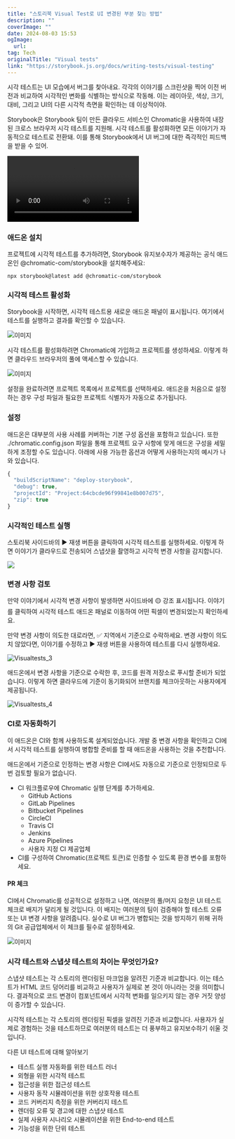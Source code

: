 ```yaml
---
title: "스토리북 Visual Test로 UI 변경된 부분 찾는 방법"
description: ""
coverImage: ""
date: 2024-08-03 15:53
ogImage: 
  url: 
tag: Tech
originalTitle: "Visual tests"
link: "https://storybook.js.org/docs/writing-tests/visual-testing"
---
```





시각 테스트는 UI 모습에서 버그를 찾아내요. 각각의 이야기를 스크린샷을 찍어 이전 버전과 비교하여 시각적인 변화를 식별하는 방식으로 작동해. 이는 레이아웃, 색상, 크기, 대비, 그리고 UI의 다른 시각적 측면을 확인하는 데 이상적이야.

Storybook은 Storybook 팀이 만든 클라우드 서비스인 Chromatic을 사용하여 내장된 크로스 브라우저 시각 테스트를 지원해. 시각 테스트를 활성화하면 모든 이야기가 자동적으로 테스트로 전환돼. 이를 통해 Storybook에서 UI 버그에 대한 즉각적인 피드백을 받을 수 있어.

<video autoplay playsinline loop>
  <source src="@source/docs/Tech/2024-04-07-Visualtests/img/Visualtests_0.mp4" type="video/mp4">
</video>

### 애드온 설치



프로젝트에 시각적 테스트를 추가하려면, Storybook 유지보수자가 제공하는 공식 애드온인 @chromatic-com/storybook을 설치해주세요:

```npm
npx storybook@latest add @chromatic-com/storybook
```

### 시각적 테스트 활성화

Storybook을 시작하면, 시각적 테스트용 새로운 애드온 패널이 표시됩니다. 여기에서 테스트를 실행하고 결과를 확인할 수 있습니다.



![이미지](/assets/img/Visualtests_0.png)

시각 테스트를 활성화하려면 Chromatic에 가입하고 프로젝트를 생성하세요. 이렇게 하면 클라우드 브라우저의 풀에 액세스할 수 있습니다.

![이미지](/assets/img/Visualtests_1.png)

설정을 완료하려면 프로젝트 목록에서 프로젝트를 선택하세요. 애드온을 처음으로 설정하는 경우 구성 파일과 필요한 프로젝트 식별자가 자동으로 추가됩니다.



### 설정

애드온은 대부분의 사용 사례를 커버하는 기본 구성 옵션을 포함하고 있습니다. 또한 ./chromatic.config.json 파일을 통해 프로젝트 요구 사항에 맞게 애드온 구성을 세밀하게 조정할 수도 있습니다. 아래에 사용 가능한 옵션과 어떻게 사용하는지의 예시가 나와 있습니다.

```js
{
  "buildScriptName": "deploy-storybook",
  "debug": true,
  "projectId": "Project:64cbcde96f99841e8b007d75",
  "zip": true
}
```

### 시각적인 테스트 실행



스토리북 사이드바의 ▶️ 재생 버튼을 클릭하여 시각적 테스트를 실행하세요. 이렇게 하면 이야기가 클라우드로 전송되어 스냅샷을 촬영하고 시각적 변경 사항을 감지합니다.

<img src="/assets/img/Visualtests_2.png" />

### 변경 사항 검토

만약 이야기에서 시각적 변경 사항이 발생하면 사이드바에 🟡 강조 표시됩니다. 이야기를 클릭하여 시각적 테스트 애드온 패널로 이동하여 어떤 픽셀이 변경되었는지 확인하세요.



만약 변경 사항이 의도한 대로라면, ✅ 지역에서 기준으로 수락하세요. 변경 사항이 의도치 않았다면, 이야기를 수정하고 ▶️ 재생 버튼을 사용하여 테스트를 다시 실행하세요.

![Visualtests_3](/assets/img/Visualtests_3.png)

애드온에서 변경 사항을 기준으로 수락한 후, 코드를 원격 저장소로 푸시할 준비가 되었습니다. 이렇게 하면 클라우드에 기준이 동기화되어 브랜치를 체크아웃하는 사용자에게 제공됩니다.

![Visualtests_4](/assets/img/Visualtests_4.png)



### CI로 자동화하기

이 애드온은 CI와 함께 사용하도록 설계되었습니다. 개발 중 변경 사항을 확인하고 CI에서 시각적 테스트를 실행하여 병합할 준비를 할 때 애드온을 사용하는 것을 추천합니다.

애드온에서 기준으로 인정하는 변경 사항은 CI에서도 자동으로 기준으로 인정되므로 두 번 검토할 필요가 없습니다.

- CI 워크플로우에 Chromatic 실행 단계를 추가하세요.
   - GitHub Actions
   - GitLab Pipelines
   - Bitbucket Pipelines
   - CircleCI
   - Travis CI
   - Jenkins
   - Azure Pipelines
   - 사용자 지정 CI 제공업체
- CI를 구성하여 Chromatic(프로젝트 토큰)로 인증할 수 있도록 환경 변수를 포함하세요.



#### PR 체크

CI에서 Chromatic를 성공적으로 설정하고 나면, 여러분의 풀/머지 요청은 UI 테스트 체크로 배지가 달리게 될 것입니다. 이 배지는 여러분의 팀이 검증해야 할 테스트 오류 또는 UI 변경 사항을 알려줍니다. 실수로 UI 버그가 병합되는 것을 방지하기 위해 귀하의 Git 공급업체에서 이 체크를 필수로 설정하세요.

![이미지](/assets/img/Visualtests_5.png)

### 시각 테스트와 스냅샷 테스트의 차이는 무엇인가요?



스냅샷 테스트는 각 스토리의 렌더링된 마크업을 알려진 기준과 비교합니다. 이는 테스트가 HTML 코드 덩어리를 비교하고 사용자가 실제로 본 것이 아니라는 것을 의미합니다. 결과적으로 코드 변경이 컴포넌트에서 시각적 변화를 일으키지 않는 경우 거짓 양성이 증가할 수 있습니다.

시각적 테스트는 각 스토리의 렌더링된 픽셀을 알려진 기준과 비교합니다. 사용자가 실제로 경험하는 것을 테스트하므로 여러분의 테스트는 더 풍부하고 유지보수하기 쉬울 것입니다.

다른 UI 테스트에 대해 알아보기

- 테스트 실행 자동화를 위한 테스트 러너
- 외형을 위한 시각적 테스트
- 접근성을 위한 접근성 테스트
- 사용자 동작 시뮬레이션을 위한 상호작용 테스트
- 코드 커버리지 측정을 위한 커버리지 테스트
- 렌더링 오류 및 경고에 대한 스냅샷 테스트
- 실제 사용자 시나리오 시뮬레이션을 위한 End-to-end 테스트
- 기능성을 위한 단위 테스트